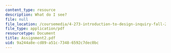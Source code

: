```yaml
---
content_type: resource
description: What do I see?
file: null
file_location: /coursemedia/4-273-introduction-to-design-inquiry-fall-2001/9a244a8ecd89a51c73486592c7dec0bc_Assignment2.pdf
file_type: application/pdf
resourcetype: Document
title: Assignment2.pdf
uid: 9a244a8e-cd89-a51c-7348-6592c7dec0bc
---
```

